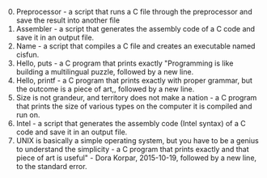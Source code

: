 0. Preprocessor - a script that runs a C file through the preprocessor and save the result into another file
2. Assembler - a script that generates the assembly code of a C code and save it in an output file.
3. Name - a script that compiles a C file and creates an executable named cisfun.
4. Hello, puts - a C program that prints exactly "Programming is like building a multilingual puzzle, followed by a new line.
5. Hello, printf - a C program that prints exactly with proper grammar, but the outcome is a piece of art,, followed by a new line.
6. Size is not grandeur, and territory does not make a nation - a C program that prints the size of various types on the computer it is compiled and run on.
7. Intel - a script that generates the assembly code (Intel syntax) of a C code and save it in an output file.
8. UNIX is basically a simple operating system, but you have to be a genius to understand the simplicity - a C program that prints exactly and that piece of art is useful" - Dora Korpar, 2015-10-19, followed by a new line, to the standard error.


